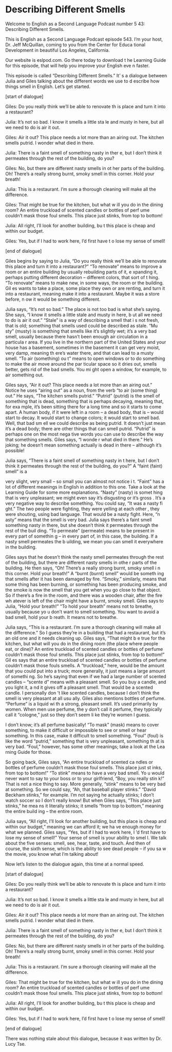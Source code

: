# Describing Different Smells

Welcome to English as a Second Language Podcast number 5 43: Describing Different Smells.

This is English as a Second Language Podcast episode 543.  I’m your host, Dr. Jeff McQuillan, coming to you from the Center for Educa tional Development in beautiful Los Angeles, California.

Our website is eslpod.com.  Go there today to download t he Learning Guide for this episode, that will help you improve your English eve n faster.

This episode is called “Describing Different Smells.”  It’ s a dialogue between Julia and Giles talking about the different words we use to d escribe how things smell in English.  Let’s get started.

[start of dialogue]

Giles:  Do you really think we’ll be able to renovate th is place and turn it into a restaurant?

Julia:  It’s not so bad.  I know it smells a little sta le and musty in here, but all we need to do is air it out.

Giles:  Air it out?  This place needs a lot more than an airing out.  The kitchen smells putrid.  I wonder what died in there.

Julia:  There is a faint smell of something nasty in ther e, but I don’t think it permeates through the rest of the building, do you?

Giles:  No, but there are different nasty smells in ot her parts of the building.  Oh! There’s a really strong burnt, smoky smell in this corner.  Hold your breath!

Julia:  This is  a restaurant.  I’m sure a thorough cleaning will make  all the difference.

Giles:  That might be true for the kitchen, but what w ill you do in the dining room? An entire truckload of scented candles or bottles of perf ume couldn’t mask those foul smells.  This place just stinks, from top to bottom!

Julia:  All right, I’ll look for another building, bu t this place is cheap and within our budget.

 Giles:  Yes, but if I had to work here, I’d first have t o lose my sense of smell!

[end of dialogue]

Giles begins by saying to Julia, “Do you really think we’ll be able to renovate this place and turn it into a restaurant?”  “To renovate” means to improve a room or an entire building by usually rebuilding parts of it, e xpanding it, perhaps putting different decoration – different colors, that sort of t hing.  “To renovate” means to make new, in some ways, the room or the building.  Gil es wants to take a place, some place they own or are renting, and turn it into a  restaurant, meaning make it into a restaurant.  Maybe it was a store before, n ow it would be something different.

Julia says, “It’s not so bad.”  The place is not too bad is what she’s saying.  She says, “I know it smells a little stale and musty in here, b ut all we need to do is air it out.”  “Stale” is a way of describing a smell that i s not fresh, that is old; something that smells used could be described as stale.  “Mu sty” (musty) is something that smells like it’s slightly wet; it’s a very bad  smell, usually because there hasn’t been enough air circulation in a particula r area.  If you live in the northern part of the United States and your house has a  basement, sometimes in the basement it can get very moist, very damp, meaning th ere’s water there, and that can lead to a musty smell.  “To air (something) ou t” means to open windows or to do something to make the air move around the par ticular space so it dries out, smells better, gets rid of the bad smells.  You mi ght open a window, for example, to air something out.

Giles says, “Air it out?  This place needs a lot more than  an airing out.”  Notice he uses “airing out” as a noun, from the verb “to air (some thing) out.”  He says, “The kitchen smells putrid.”  “Putrid” (putrid) is the smell of something that is dead, something that is perhaps decaying, meaning that, for exa mple, it’s been sitting there for a long time and so it starts to come apart.  A human body, if it were left in a room – a dead body, that is – would start to decay.   It would start to change colors; it would start to smell bad.  Well, that bad sm ell we could describe as being putrid.  It doesn’t just mean it’s a dead body; there are other things that can smell putrid.  “Putrid” is perhaps one on the most nega tive words you can use to describe the way that something smells.  Giles says, “I wonde r what died in there.”  He’s joking; he doesn’t mean something actually is dead in there – although it’s possible!

Julia says, “There is a faint smell of something nasty in t here, but I don’t think it permeates through the rest of the building, do you?”  A “faint (faint) smell” is a

 very slight, very small – so small you can almost not notice i t.  “Faint” has a lot of different meanings in English in addition to this one.   Take a look at the Learning Guide for some more explanations.  “Nasty” (nasty) is somet hing that is very unpleasant; we might even say it’s disgusting or it’s gross .  It’s a very negative way to describe something.  You could say, “It was a nasty fi ght.”  The two people were fighting, they were yelling at each other , they were shouting, using bad language.  That would be a nasty fight.  Here, “n asty” means that the smell is very bad.  Julia says there’s a faint smell something nasty in  there, but she doesn’t think it permeates through the rest of the buil ding.  “To permeate” (permeate) means to be present in every part of somethin g – in every part of, in this case, the building.  If a nasty smell permeates the b uilding, we mean you can smell it everywhere in the building.

Giles says that he doesn’t think the nasty smell permeates through the rest of the building, but there are different nasty smells in othe r parts of the building.  He then says, “Oh!  There’s a really strong burnt, smoky smell i n this corner.  Hold your breath!”  A “burnt (burnt) smell” would be someth ing that smells after it has been damaged by fire.  “Smoky,” similarly, means that some thing has been burning, or something has been producing smoke, and the  smoke is now the smell that you get when you go close to that object.  So if there’s a fire in the room, and there was a wooden chair, after the fire wh atever is left of the chair might have a burnt, smoky smell.  Giles says to Julia, “Hold  your breath!”  “To hold your breath” means not to breathe, usually because yo u don’t want to smell something.  You want to avoid a bad smell, hold your b reath.  It means not to breathe.

Julia says, “This is  a restaurant.  I’m sure a thorough cleaning will make all the difference.”  So I guess they’re in a building that had  a restaurant, but it’s an old one and it needs cleaning up.  Giles says, “That might b e true for the kitchen, but what will you do in the dining room (the place where people eat, or dine)?  An entire truckload of scented candles or bottles of perfume  couldn’t mask those foul smells.  This place just stinks, from top to bottom!”  Gil es says that an entire truckload of scented candles or bottles of perfume couldn’t  mask those fouls smells.  A “truckload,” here, would be the amount that you could put into a truck; more generally, it just means a large amount of somethi ng.  So he’s saying that even if we had a large number of scented candles – “scente d” means with a pleasant smell.  So you buy a candle, and you light it, a nd it gives off a pleasant smell.  That would be a scented candle.  I personally don ’t like scented candles, because I don’t think the smell is very pleasant at all usu ally.  Giles also mentions bottles of perfume.  “Perfume” is a liquid wi th a strong, pleasant smell. It’s used primarily by women.  When men use perfume, the y don’t call it perfume, they typically call it “cologne,” just so they don’t seem li ke they’re women I guess.

 I don’t know; it’s all perfume basically!  “To mask” (mask)  means to cover something, to make it difficult or impossible to see or smell or hear something.  In this case, make it difficult to smell something.  “Foul” (foul) is like the word “putrid,” something that is very unpleasant, something th at is very bad.  “Foul,” however, has some other meanings; take a look at the Lea rning Guide for those.

So going back, Giles says, “An entire truckload of scented ca ndles or bottles of perfume couldn’t mask those foul smells.  This place just st inks, from top to bottom!”  “To stink” means to have a very bad smell.  Yo u would never want to say to your boss or to your girlfriend, “Boy, you really stin k!”  That is not a nice thing to say.  More generally, “stink” means to be very bad  at something.  So we could say, “Ah, that baseball player stinks.”  “David Beckham stinks,” for example.  I’m not saying he actually stinks; I don’t watch soccer so I don’t really know!  But when Giles says, “This place just stinks,” he mea ns it literally stinks; it smells “from top to bottom,” meaning the entire build ing – the entire room.

Julia says, “All right, I’ll look for another building, but this place is cheap and within our budget,” meaning we can afford it; we ha ve enough money for what we planned.  Giles says, “Yes, but if I had to work here, I ’d first have to lose my sense of smell!”  Your sense of smell is your ability to smel l.  We talk about the five senses: smell, see, hear, taste, and touch.  And then  of course, the sixth sense, which is the ability to see dead people – if you sa w the movie, you know what I’m talking about!

Now let’s listen to the dialogue again, this time at a  normal speed.

[start of dialogue]

Giles:  Do you really think we’ll be able to renovate th is place and turn it into a restaurant?

Julia:  It’s not so bad.  I know it smells a little sta le and musty in here, but all we need to do is air it out.

Giles:  Air it out?  This place needs a lot more than an airing out.  The kitchen smells putrid.  I wonder what died in there.

Julia:  There is a faint smell of something nasty in ther e, but I don’t think it permeates through the rest of the building, do you?

Giles:  No, but there are different nasty smells in ot her parts of the building.  Oh! There’s a really strong burnt, smoky smell in this corner.  Hold your breath!

 Julia:  This is  a restaurant.  I’m sure a thorough cleaning will make  all the difference.

Giles:  That might be true for the kitchen, but what w ill you do in the dining room? An entire truckload of scented candles or bottles of perf ume couldn’t mask those foul smells.  This place just stinks, from top to bottom!

Julia:  All right, I’ll look for another building, bu t this place is cheap and within our budget.

Giles:  Yes, but if I had to work here, I’d first have t o lose my sense of smell!

[end of dialogue]

There was nothing stale about this dialogue, because it was written by Dr. Lucy Tse.





